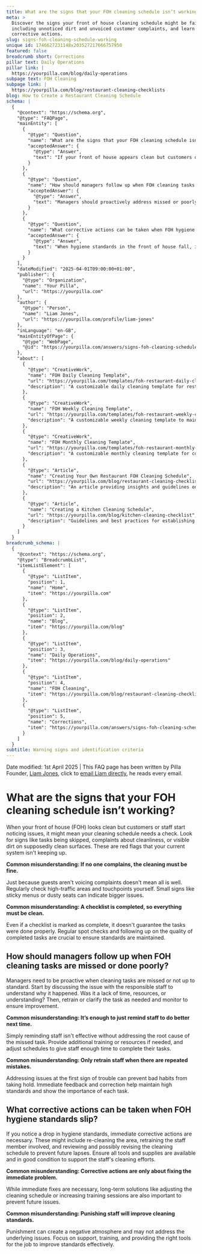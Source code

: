 ```yaml
---
title: What are the signs that your FOH cleaning schedule isn’t working?
meta: >
  Discover the signs your front of house cleaning schedule might be failing,
  including unnoticed dirt and unvoiced customer complaints, and learn effective
  corrective actions.
slug: signs-foh-cleaning-schedule-working
unique id: 1746627231148x203527217666757950
featured: false
breadcrumb short: Corrections
pillar text: Daily Operations
pillar link: |
  https://yourpilla.com/blog/daily-operations
subpage text: FOH Cleaning
subpage link: |
  https://yourpilla.com/blog/restaurant-cleaning-checklists
blog: How to Create a Restaurant Cleaning Schedule
schema: |
  {
    "@context": "https://schema.org",
    "@type": "FAQPage",
    "mainEntity": [
      {
        "@type": "Question",
        "name": "What are the signs that your FOH cleaning schedule isn’t working?",
        "acceptedAnswer": {
          "@type": "Answer",
          "text": "If your front of house appears clean but customers or staff report issues, this may suggest a problem with your cleaning schedule. Indicators of an ineffective cleaning schedule include skipped tasks, customer complaints about cleanliness, or visibly dirty surfaces that should be clean."
        }
      },
      {
        "@type": "Question",
        "name": "How should managers follow up when FOH cleaning tasks are missed or done poorly?",
        "acceptedAnswer": {
          "@type": "Answer",
          "text": "Managers should proactively address missed or poorly executed cleaning tasks by first discussing the issue with the responsible staff to ascertain the reasons behind the oversight. It may be necessary to retrain staff, clarify expectations, or adjust their schedules to ensure tasks are completed to the required standard."
        }
      },
      {
        "@type": "Question",
        "name": "What corrective actions can be taken when FOH hygiene standards slip?",
        "acceptedAnswer": {
          "@type": "Answer",
          "text": "When hygiene standards in the front of house fall, immediate corrective actions are vital. These actions might include re-cleaning affected areas, retraining the involved staff members, and revising the cleaning schedule to prevent further lapses. Ensuring that all cleaning tools and supplies are readily available and in good condition is also important."
        }
      }
    ],
    "dateModified": "2025-04-01T09:00:00+01:00",
    "publisher": {
      "@type": "Organization",
      "name": "Your Pilla",
      "url": "https://yourpilla.com"
    },
    "author": {
      "@type": "Person",
      "name": "Liam Jones",
      "url": "https://yourpilla.com/profile/liam-jones"
    },
    "inLanguage": "en-GB",
    "mainEntityOfPage": {
      "@type": "WebPage",
      "@id": "https://yourpilla.com/answers/signs-foh-cleaning-schedule-working"
    },
    "about": [
      {
        "@type": "CreativeWork",
        "name": "FOH Daily Cleaning Template",
        "url": "https://yourpilla.com/templates/foh-restaurant-daily-cleaning",
        "description": "A customizable daily cleaning template for restaurant front-of-house areas."
      },
      {
        "@type": "CreativeWork",
        "name": "FOH Weekly Cleaning Template",
        "url": "https://yourpilla.com/templates/foh-restaurant-weekly-cleaning",
        "description": "A customizable weekly cleaning template to maintain high cleanliness standards in food establishments."
      },
      {
        "@type": "CreativeWork",
        "name": "FOH Monthly Cleaning Template",
        "url": "https://yourpilla.com/templates/foh-restaurant-monthly-cleaning",
        "description": "A customizable monthly cleaning template for comprehensive and thorough cleaning of front-of-house areas."
      },
      {
        "@type": "Article",
        "name": "Creating Your Own Restaurant FOH Cleaning Schedule",
        "url": "https://yourpilla.com/blog/restaurant-cleaning-checklists",
        "description": "An article providing insights and guidelines on developing effective FOH cleaning schedules for restaurants."
      },
      {
        "@type": "Article",
        "name": "Creating a Kitchen Cleaning Schedule",
        "url": "https://yourpilla.com/blog/kitchen-cleaning-checklist",
        "description": "Guidelines and best practices for establishing a comprehensive kitchen cleaning schedule."
      }
    ]
  }
breadcrumb_schema: |
  {
    "@context": "https://schema.org",
    "@type": "BreadcrumbList",
    "itemListElement": [
      {
        "@type": "ListItem",
        "position": 1,
        "name": "Home",
        "item": "https://yourpilla.com"
      },
      {
        "@type": "ListItem",
        "position": 2,
        "name": "Blog",
        "item": "https://yourpilla.com/blog"
      },
      {
        "@type": "ListItem",
        "position": 3,
        "name": "Daily Operations",
        "item": "https://yourpilla.com/blog/daily-operations"
      },
      {
        "@type": "ListItem",
        "position": 4,
        "name": "FOH Cleaning",
        "item": "https://yourpilla.com/blog/restaurant-cleaning-checklists"
      },
      {
        "@type": "ListItem",
        "position": 5,
        "name": "Corrections",
        "item": "https://yourpilla.com/answers/signs-foh-cleaning-schedule-working"
      }
    ]
  }
subtitle: Warning signs and identification criteria
---
```


Date modified: 1st April 2025 | This FAQ page has been written by Pilla Founder, [Liam Jones](https://yourpilla.com/profile/liam-jones), click to [email Liam directly](https://mailto:liam@yourpilla.com), he reads every email.

# What are the signs that your FOH cleaning schedule isn’t working?

When your front of house (FOH) looks clean but customers or staff start noticing issues, it might mean your cleaning schedule needs a check. Look for signs like tasks being skipped, complaints about cleanliness, or visible dirt on supposedly clean surfaces. These are red flags that your current system isn't keeping up.

**Common misunderstanding: If no one complains, the cleaning must be fine.**

Just because guests aren't voicing complaints doesn't mean all is well. Regularly check high-traffic areas and touchpoints yourself. Small signs like sticky menus or dusty seats can indicate bigger issues.

**Common misunderstanding: A checklist is completed, so everything must be clean.**

Even if a checklist is marked as complete, it doesn't guarantee the tasks were done properly. Regular spot checks and following up on the quality of completed tasks are crucial to ensure standards are maintained.

## How should managers follow up when FOH cleaning tasks are missed or done poorly?

Managers need to be proactive when cleaning tasks are missed or not up to standard. Start by discussing the issue with the responsible staff to understand why it happened. Was it a lack of time, resources, or understanding? Then, retrain or clarify the task as needed and monitor to ensure improvement.

**Common misunderstanding: It’s enough to just remind staff to do better next time.**

Simply reminding staff isn't effective without addressing the root cause of the missed task. Provide additional training or resources if needed, and adjust schedules to give staff enough time to complete their tasks.

**Common misunderstanding: Only retrain staff when there are repeated mistakes.**

Addressing issues at the first sign of trouble can prevent bad habits from taking hold. Immediate feedback and correction help maintain high standards and show the importance of each task.

## What corrective actions can be taken when FOH hygiene standards slip?

If you notice a drop in hygiene standards, immediate corrective actions are necessary. These might include re-cleaning the area, retraining the staff member involved, and reviewing and possibly revising the cleaning schedule to prevent future lapses. Ensure all tools and supplies are available and in good condition to support the staff's cleaning efforts.

**Common misunderstanding: Corrective actions are only about fixing the immediate problem.**

While immediate fixes are necessary, long-term solutions like adjusting the cleaning schedule or increasing training sessions are also important to prevent future issues.

**Common misunderstanding: Punishing staff will improve cleaning standards.**

Punishment can create a negative atmosphere and may not address the underlying issues. Focus on support, training, and providing the right tools for the job to improve standards effectively.
